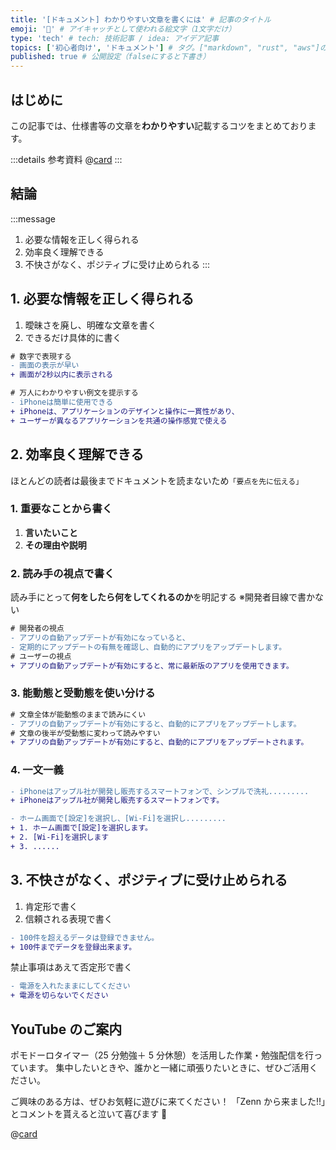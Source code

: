 ```yaml
---
title: '[ドキュメント] わかりやすい文章を書くには' # 記事のタイトル
emoji: '📄' # アイキャッチとして使われる絵文字（1文字だけ）
type: 'tech' # tech: 技術記事 / idea: アイデア記事
topics: ['初心者向け', 'ドキュメント'] # タグ。["markdown", "rust", "aws"]のように指定する
published: true # 公開設定（falseにすると下書き）
---
```


## はじめに

この記事では、仕様書等の文章を**わかりやすい**記載するコツをまとめております。

:::details 参考資料
@[card](https://www.socym.co.jp/book/post-19000)
:::

## 結論

:::message

1. 必要な情報を正しく得られる
2. 効率良く理解できる
3. 不快さがなく、ポジティブに受け止められる
   :::

## 1. 必要な情報を正しく得られる

1. 曖昧さを廃し、明確な文章を書く
2. できるだけ具体的に書く

```diff md:サンプル文章
# 数字で表現する
- 画面の表示が早い
+ 画面が2秒以内に表示される
```

```diff md:サンプル文章
# 万人にわかりやすい例文を提示する
- iPhoneは簡単に使用できる
+ iPhoneは、アプリケーションのデザインと操作に一貫性があり、
+ ユーザーが異なるアプリケーションを共通の操作感覚で使える
```

## 2. 効率良く理解できる

ほとんどの読者は最後までドキュメントを読まないため`「要点を先に伝える」`

### 1. 重要なことから書く

1. **言いたいこと**
2. **その理由や説明**

### 2. 読み手の視点で書く

読み手にとって**何をしたら何をしてくれるのか**を明記する
※開発者目線で書かない

```diff md:サンプル文章
# 開発者の視点
- アプリの自動アップデートが有効になっていると、
- 定期的にアップデートの有無を確認し、自動的にアプリをアップデートします。
# ユーザーの視点
+ アプリの自動アップデートが有効にすると、常に最新版のアプリを使用できます。
```

### 3. 能動態と受動態を使い分ける

```diff md:サンプル文章
# 文章全体が能動態のままで読みにくい
- アプリの自動アップデートが有効にすると、自動的にアプリをアップデートします。
# 文章の後半が受動態に変わって読みやすい
+ アプリの自動アップデートが有効にすると、自動的にアプリをアップデートされます。
```

### 4. 一文一義

```diff md:サンプル文章
- iPhoneはアップル社が開発し販売するスマートフォンで、シンプルで洗礼.........
+ iPhoneはアップル社が開発し販売するスマートフォンです。
```

```diff md:サンプル文章
- ホーム画面で[設定]を選択し、[Wi-Fi]を選択し.........
+ 1. ホーム画面で[設定]を選択します。
+ 2. [Wi-Fi]を選択します
+ 3. ......
```

## 3. 不快さがなく、ポジティブに受け止められる

1. 肯定形で書く
2. 信頼される表現で書く

```diff md:サンプル文章
- 100件を超えるデータは登録できません。
+ 100件までデータを登録出来ます。
```

禁止事項はあえて否定形で書く

```diff md:サンプル文章
- 電源を入れたままにしてください
+ 電源を切らないでください
```

## YouTube のご案内

ポモドーロタイマー（25 分勉強＋ 5 分休憩）を活用した作業・勉強配信を行っています。
集中したいときや、誰かと一緒に頑張りたいときに、ぜひご活用ください。

ご興味のある方は、ぜひお気軽に遊びに来てください！
「Zenn から来ました!!」とコメントを貰えると泣いて喜びます 🤣

@[card](https://www.youtube.com/@aew2sbee)
